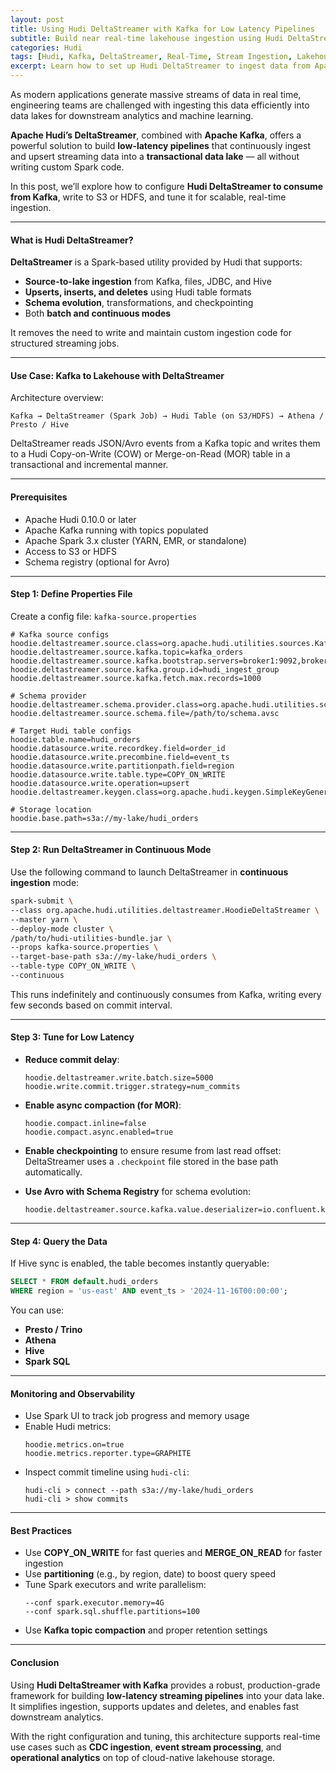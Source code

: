 ```yaml
---
layout: post
title: Using Hudi DeltaStreamer with Kafka for Low Latency Pipelines
subtitle: Build near real-time lakehouse ingestion using Hudi DeltaStreamer and Kafka
categories: Hudi
tags: [Hudi, Kafka, DeltaStreamer, Real-Time, Stream Ingestion, Lakehouse, Big Data]
excerpt: Learn how to set up Hudi DeltaStreamer to ingest data from Apache Kafka into a lakehouse storage layer like S3 or HDFS. Explore configurations, source formats, checkpointing, and tuning for low-latency pipelines.
---
```

As modern applications generate massive streams of data in real time, engineering teams are challenged with ingesting this data efficiently into data lakes for downstream analytics and machine learning.

**Apache Hudi’s DeltaStreamer**, combined with **Apache Kafka**, offers a powerful solution to build **low-latency pipelines** that continuously ingest and upsert streaming data into a **transactional data lake** — all without writing custom Spark code.

In this post, we’ll explore how to configure **Hudi DeltaStreamer to consume from Kafka**, write to S3 or HDFS, and tune it for scalable, real-time ingestion.

---

#### What is Hudi DeltaStreamer?

**DeltaStreamer** is a Spark-based utility provided by Hudi that supports:

- **Source-to-lake ingestion** from Kafka, files, JDBC, and Hive
- **Upserts, inserts, and deletes** using Hudi table formats
- **Schema evolution**, transformations, and checkpointing
- Both **batch and continuous modes**

It removes the need to write and maintain custom ingestion code for structured streaming jobs.

---

#### Use Case: Kafka to Lakehouse with DeltaStreamer

Architecture overview:

```
Kafka → DeltaStreamer (Spark Job) → Hudi Table (on S3/HDFS) → Athena / Presto / Hive
```

DeltaStreamer reads JSON/Avro events from a Kafka topic and writes them to a Hudi Copy-on-Write (COW) or Merge-on-Read (MOR) table in a transactional and incremental manner.

---

#### Prerequisites

- Apache Hudi 0.10.0 or later
- Apache Kafka running with topics populated
- Apache Spark 3.x cluster (YARN, EMR, or standalone)
- Access to S3 or HDFS
- Schema registry (optional for Avro)

---

#### Step 1: Define Properties File

Create a config file: `kafka-source.properties`

```properties
# Kafka source configs
hoodie.deltastreamer.source.class=org.apache.hudi.utilities.sources.KafkaSource
hoodie.deltastreamer.source.kafka.topic=kafka_orders
hoodie.deltastreamer.source.kafka.bootstrap.servers=broker1:9092,broker2:9092
hoodie.deltastreamer.source.kafka.group.id=hudi_ingest_group
hoodie.deltastreamer.source.kafka.fetch.max.records=1000

# Schema provider
hoodie.deltastreamer.schema.provider.class=org.apache.hudi.utilities.schema.FilebasedSchemaProvider
hoodie.deltastreamer.source.schema.file=/path/to/schema.avsc

# Target Hudi table configs
hoodie.table.name=hudi_orders
hoodie.datasource.write.recordkey.field=order_id
hoodie.datasource.write.precombine.field=event_ts
hoodie.datasource.write.partitionpath.field=region
hoodie.datasource.write.table.type=COPY_ON_WRITE
hoodie.datasource.write.operation=upsert
hoodie.deltastreamer.keygen.class=org.apache.hudi.keygen.SimpleKeyGenerator

# Storage location
hoodie.base.path=s3a://my-lake/hudi_orders
```

---

#### Step 2: Run DeltaStreamer in Continuous Mode

Use the following command to launch DeltaStreamer in **continuous ingestion** mode:

```bash
spark-submit \
--class org.apache.hudi.utilities.deltastreamer.HoodieDeltaStreamer \
--master yarn \
--deploy-mode cluster \
/path/to/hudi-utilities-bundle.jar \
--props kafka-source.properties \
--target-base-path s3a://my-lake/hudi_orders \
--table-type COPY_ON_WRITE \
--continuous
```

This runs indefinitely and continuously consumes from Kafka, writing every few seconds based on commit interval.

---

#### Step 3: Tune for Low Latency

- **Reduce commit delay**:
  ```properties
  hoodie.deltastreamer.write.batch.size=5000
  hoodie.write.commit.trigger.strategy=num_commits
  ```

- **Enable async compaction (for MOR)**:
  ```properties
  hoodie.compact.inline=false
  hoodie.compact.async.enabled=true
  ```

- **Enable checkpointing** to ensure resume from last read offset:
  DeltaStreamer uses a `.checkpoint` file stored in the base path automatically.

- **Use Avro with Schema Registry** for schema evolution:
  ```properties
  hoodie.deltastreamer.source.kafka.value.deserializer=io.confluent.kafka.serializers.KafkaAvroDeserializer
  ```

---

#### Step 4: Query the Data

If Hive sync is enabled, the table becomes instantly queryable:

```sql
SELECT * FROM default.hudi_orders
WHERE region = 'us-east' AND event_ts > '2024-11-16T00:00:00';
```

You can use:
- **Presto / Trino**
- **Athena**
- **Hive**
- **Spark SQL**

---

#### Monitoring and Observability

- Use Spark UI to track job progress and memory usage
- Enable Hudi metrics:
  ```
  hoodie.metrics.on=true
  hoodie.metrics.reporter.type=GRAPHITE
  ```
- Inspect commit timeline using `hudi-cli`:
  ```
  hudi-cli > connect --path s3a://my-lake/hudi_orders  
  hudi-cli > show commits
  ```

---

#### Best Practices

- Use **COPY_ON_WRITE** for fast queries and **MERGE_ON_READ** for faster ingestion
- Use **partitioning** (e.g., by region, date) to boost query speed
- Tune Spark executors and write parallelism:
  ```
  --conf spark.executor.memory=4G  
  --conf spark.sql.shuffle.partitions=100
  ```
- Use **Kafka topic compaction** and proper retention settings

---

#### Conclusion

Using **Hudi DeltaStreamer with Kafka** provides a robust, production-grade framework for building **low-latency streaming pipelines** into your data lake. It simplifies ingestion, supports updates and deletes, and enables fast downstream analytics.

With the right configuration and tuning, this architecture supports real-time use cases such as **CDC ingestion**, **event stream processing**, and **operational analytics** on top of cloud-native lakehouse storage.

